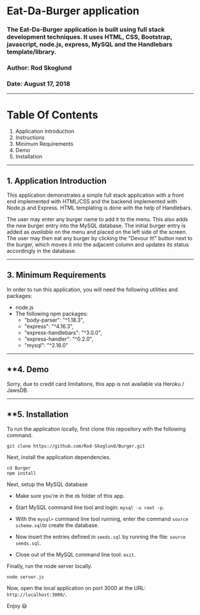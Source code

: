 # **Eat-Da-Burger application**
### The Eat-Da-Burger application is built using full stack development techniques. It uses HTML, CSS, Bootstrap, javascript, node.js, express, MySQL and the Handlebars template/library.
### Author: Rod Skoglund
### Date: August 17, 2018

----------------

# **Table Of Contents**
1. Application Introduction
2. Instructions
3. Minimum Requirements
4. Demo
5. Installation

----------------

## **1. Application Introduction**
This application demonstrates a simple full stack application with a front end implemented with HTML/CSS and the backend implemented with Node.js and Express. HTML templating is done with the help of Handlebars.

The user may enter any burger name to add it to the menu. This also adds the new burger entry into the MySQL database. The initial burger entry is added as *available* on the menu and placed on the left side of the screen. The user may then eat any burger by clicking the "Devour It!" button next to the burger, which moves it into the adjacent column and updates its status accordingly in the database.

----------------

## **3. Minimum Requirements**
In order to run this application, you will need the following utilities and packages:
 * node.js
 * The following npm packages:
    * "body-parser": "^1.18.3",
    * "express": "^4.16.3",
    * "express-handlebars": "^3.0.0",
    * "express-handler": "^0.2.0",
    * "mysql": "^2.16.0"

----------------

## **4. Demo

Sorry, due to credit card limitations, this app is not available via Heroku / JawsDB.

----------------

## **5. Installation

To run the application locally, first clone this repository with the following command.

	git clone https://github.com/Rod-Skoglund/Burger.git
	
Next, install the application dependencies.

	cd Burger
	npm install

Next, setup the MySQL database

   * Make sure you're in the `db` folder of this app.

   * Start MySQL command line tool and login: `mysql -u root -p`.

   * With the `mysql>` command line tool running, enter the command `source schema.sql`to create the database.

   * Now insert the entries defined in `seeds.sql` by running the file: `source seeds.sql`.

   * Close out of the MySQL command line tool: `exit`.
	
Finally, run the node server locally.

	node server.js
	
Now, open the local application on port 3000 at the URL: `http://localhost:3000/`.

Enjoy :smiley: 